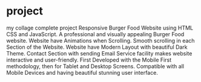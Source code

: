 # project
my collage complete project
Responsive Burger Food Website using HTML CSS and JavaScript.
A professional and visually appealing Burger Food website.
Website have Animations when Scrolling.
Smooth scrolling in each Section of the Website.
Website have Modern Layout with beautiful Dark Theme.
Contact Section with sending Email Service facility makes website interactive and user-friendly.
First Developed with the Mobile First methodology, then for Tablet and Desktop Screens.
Compatible with all Mobile Devices and having beautiful stunning user interface.
